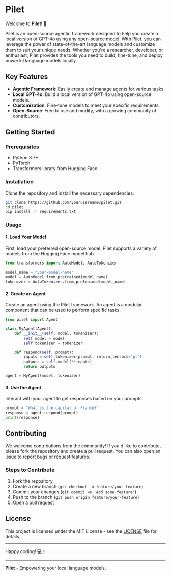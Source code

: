 # Pilet

Welcome to **Pilet**! 🚀

Pilet is an open-source agentic framework designed to help you create a local version of GPT-4o using any open-source model. With Pilet, you can leverage the power of state-of-the-art language models and customize them to suit your unique needs. Whether you're a researcher, developer, or enthusiast, Pilet provides the tools you need to build, fine-tune, and deploy powerful language models locally.

## Key Features

- **Agentic Framework**: Easily create and manage agents for various tasks.
- **Local GPT-4o**: Build a local version of GPT-4o using open-source models.
- **Customization**: Fine-tune models to meet your specific requirements.
- **Open-Source**: Free to use and modify, with a growing community of contributors.

## Getting Started

### Prerequisites

- Python 3.7+
- PyTorch
- Transformers library from Hugging Face

### Installation

Clone the repository and install the necessary dependencies:

```bash
git clone https://github.com/yourusername/pilet.git
cd pilet
pip install -r requirements.txt
```

### Usage

#### 1. Load Your Model

First, load your preferred open-source model. Pilet supports a variety of models from the Hugging Face model hub.

```python
from transformers import AutoModel, AutoTokenizer

model_name = "your-model-name"
model = AutoModel.from_pretrained(model_name)
tokenizer = AutoTokenizer.from_pretrained(model_name)
```

#### 2. Create an Agent

Create an agent using the Pilet framework. An agent is a modular component that can be used to perform specific tasks.

```python
from pilet import Agent

class MyAgent(Agent):
    def __init__(self, model, tokenizer):
        self.model = model
        self.tokenizer = tokenizer

    def respond(self, prompt):
        inputs = self.tokenizer(prompt, return_tensors="pt")
        outputs = self.model(**inputs)
        return outputs

agent = MyAgent(model, tokenizer)
```

#### 3. Use the Agent

Interact with your agent to get responses based on your prompts.

```python
prompt = "What is the capital of France?"
response = agent.respond(prompt)
print(response)
```

## Contributing

We welcome contributions from the community! If you'd like to contribute, please fork the repository and create a pull request. You can also open an issue to report bugs or request features.

### Steps to Contribute

1. Fork the repository
2. Create a new branch (`git checkout -b feature/your-feature`)
3. Commit your changes (`git commit -m 'Add some feature'`)
4. Push to the branch (`git push origin feature/your-feature`)
5. Open a pull request

## License

This project is licensed under the MIT License - see the [LICENSE](LICENSE) file for details.

---

Happy coding! 💻✨

---
**Pilet** - Empowering your local language models.